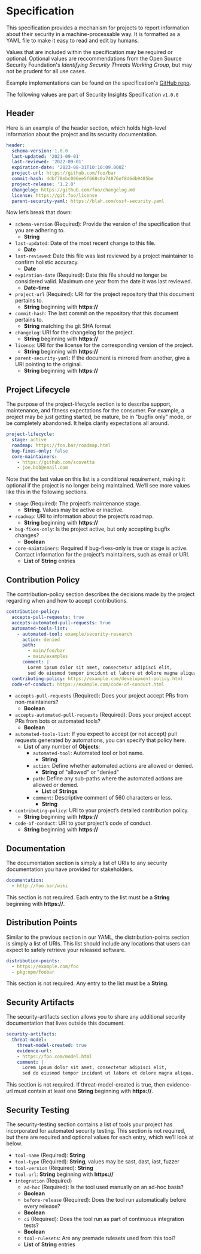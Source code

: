 # Specification

This specification provides a mechanism for projects to report information about their security in a machine-processable way. It is formatted as a YAML file to make it easy to read and edit by humans.

Values that are included within the specification may be required or optional. Optional values are reccommendations from the Open Source Security Foundation's _Identifying Security Threats Working Group_, but may not be prudent for all use cases.

Example implementations can be found on the specification's [GitHub repo]("https://github.com/ossf/security-insights-spec/pull/37").

The following values are part of Security Insights Specification `v1.0.0`

## Header
Here is an example of the header section, which holds high-level information about the project and its security documentation.

```yaml
header:
  schema-version: 1.0.0
  last-updated: '2021-09-01'
  last-reviewed: '2022-09-01'
  expiration-date: '2023-08-31T10:10:09.000Z'
  project-url: https://github.com/foo/bar
  commit-hash: 4dbf78ebc006ee5f668c0a74876ef8d6db9485be
  project-release: '1.2.0'
  changelog: https://github.com/foo/changelog.md
  license: https://git.foo/license
  parent-security-yaml: https://blah.com/ossf-security.yaml
```

Now let’s break that down:
- `schema-version` (Required): Provide the version of the specification that you are adhering to.
  - **String**
- `last-updated`: Date of the most recent change to this file.
  - **Date**
- `last-reviewed`: Date this file was last reviewed by a project maintainer to confirm holistic accuracy.
  - **Date**
- `expiration-date` (Required): Date this file should no longer be considered valid. Maximum one year from the date it was last reviewed.
  - **Date-time**
- `project-url` (Required): URI for the project repository that this document pertains to.
  - **String** beginning with **https://**
- `commit-hash`: The last commit on the repository that this document pertains to.
  - **String** matching the git SHA format
- `changelog`: URI for the changelog for the project.
  - **String** beginning with **https://**
- `license`: URI for the license for the corresponding version of the project.
  - **String** beginning with **https://**
- `parent-security-yaml`: If the document is mirrored from another, give a URI pointing to the original.
  - **String** beginning with **https://**

## Project Lifecycle

The purpose of the project-lifecycle section is to describe support, maintenance, and fitness expectations for the consumer. For example, a project may be just getting started, be mature, be in "bugfix only" mode, or be completely abandoned. It helps clarify expectations all around.

```yaml
project-lifecycle:
  stage: active
  roadmap: https://foo.bar/roadmap.html
  bug-fixes-only: false
  core-maintainers:
    - https://github.com/scovetta
    - joe.bob@email.com
```

Note that the last value on this list is a conditional requirement, making it optional if the project is no longer being maintained. We’ll see more values like this in the following sections.
- `stage` (Required): The project’s maintenance stage.
  - **String**. Values may be active or inactive.
- `roadmap`: URI to information about the project’s roadmap.
  - **String** beginning with **https://**
- `bug-fixes-only`: Is the project active, but only accepting bugfix changes?
  - **Boolean**
- `core-maintainers`: Required if bug-fixes-only is true or stage is active. Contact information for the project’s maintainers, such as email or URI.
  - **List** of **String** entries

## Contribution Policy
The contribution-policy section describes the decisions made by the project regarding when and how to accept contributions.

```yaml
contribution-policy:
  accepts-pull-requests: true
  accepts-automated-pull-requests: true
  automated-tools-list:
    - automated-tool: example/security-research
      action: denied
      path:
        - main/foo/bar
        - main/examples
      comment: |
        Lorem ipsum dolor sit amet, consectetur adipisci elit,
        sed do eiusmod tempor incidunt ut labore et dolore magna aliqua.
  contributing-policy: https://example.com/development-policy.html
  code-of-conduct: https://example.com/code-of-conduct.html
```

- `accepts-pull-requests` (Required): Does your project accept PRs from non-maintainers?
  - **Boolean**
- `accepts-automated-pull-requests` (Required): Does your project accept PRs from bots or automated tools?
  - **Boolean**
- `automated-tools-list`: If you expect to accept (or not accept) pull requests generated by automations, you can specify that policy here.
  - **List** of any number of **Objects**:
    - `automated-tool`: Automated tool or bot name.
      - **String**
    - `action`: Define whether automated actions are allowed or denied.
      - **String** of "allowed" or "denied" 
    - `path`: Define any sub-paths where the automated actions are allowed or denied.
      - **List** of **Strings**
    - `comment`: Descriptive comment of 560 characters or less.
      - **String**
- `contributing-policy`: URI to your project’s detailed contribution policy.
  - **String** beginning with **https://**
- `code-of-conduct`: URI to your project’s code of conduct.
  - **String** beginning with **https://**

## Documentation
The documentation section is simply a list of URIs to any security documentation you have provided for stakeholders.

```yaml
documentation:
  - http://foo.bar/wiki
```

This section is not required. Each entry to the list must be a **String** beginning with **https://**.

## Distribution Points
Similar to the previous section in our YAML, the distribution-points section is simply a list of URIs. This list should include any locations that users can expect to safely retrieve your released software.

```yaml
distribution-points:
  - https://example.com/foo
  - pkg:npm/foobar
```

This section is not required. Any entry to the list must be a **String**.

## Security Artifacts
The security-artifacts section allows you to share any additional security documentation that lives outside this document.

```yaml
security-artifacts:
  threat-model:
    threat-model-created: true
    evidence-url:
    - https://foo.com/model.html
    comment: |
      Lorem ipsum dolor sit amet, consectetur adipisci elit,
      sed do eiusmod tempor incidunt ut labore et dolore magna aliqua.
```

This section is not required. If threat-model-created is true, then evidence-url must contain at least one **String** beginning with **https://**.

## Security Testing
The security-testing section contains a list of tools your project has incorporated for automated security testing. This section is not required, but there are required and optional values for each entry, which we’ll look at below.

- `tool-name` (Required): **String**
- `tool-type` (Required): **String**, values may be sast, dast, iast, fuzzer
- `tool-version` (Required): **String**
- `tool-url`: **String** beginning with **https://**
- `integration` (Required)
    - `ad-hoc` (Required): Is the tool used manually on an ad-hoc basis?
    - **Boolean**
    - `before-release` (Required): Does the tool run automatically before every release?
    - **Boolean**
    - `ci` (Required): Does the tool run as part of continuous integration tests?
    - **Boolean**
    - `tool-rulesets`: Are any premade rulesets used from this tool?
    - **List** of **String** entries
